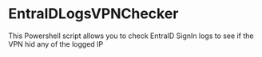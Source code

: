 # EntraIDLogsVPNChecker
This Powershell script allows you to check EntraID SignIn logs to see if the VPN hid any of the logged IP
